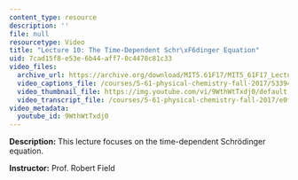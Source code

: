 ```yaml
---
content_type: resource
description: ''
file: null
resourcetype: Video
title: "Lecture 10: The Time-Dependent Schr\xF6dinger Equation"
uid: 7cad15f8-e53e-6b44-aff7-0c4478c81c33
video_files:
  archive_url: https://archive.org/download/MIT5.61F17/MIT5_61F17_Lecture_10_300k.mp4
  video_captions_file: /courses/5-61-physical-chemistry-fall-2017/533947eb3e1f52c58c9b73c81da81776_9WthWtTxdj0.vtt
  video_thumbnail_file: https://img.youtube.com/vi/9WthWtTxdj0/default.jpg
  video_transcript_file: /courses/5-61-physical-chemistry-fall-2017/e0fda3cd01c649bed746b79732ee2bff_9WthWtTxdj0.pdf
video_metadata:
  youtube_id: 9WthWtTxdj0
---
```


**Description:** This lecture focuses on the time-dependent Schrödinger equation.

**Instructor:** Prof. Robert Field